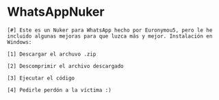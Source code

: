 # WhatsAppNuker

`[#] Este es un Nuker para WhatsApp hecho por Euronymou5, pero le he incluido algunas mejoras para que luzca más y mejor. Instalación en Windows:`

`[1] Descargar el archuvo .zip`

`[2] Descomprimir el archivo descargado`

`[3] Ejecutar el código`

`[4] Pedirle perdón a la víctima :)`

